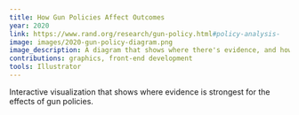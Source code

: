 ```yaml
---
title: How Gun Policies Affect Outcomes
year: 2020
link: https://www.rand.org/research/gun-policy.html#policy-analysis-
image: images/2020-gun-policy-diagram.png
image_description: A diagram that shows where there's evidence, and how much, for how gun policies affect outcomes.
contributions: graphics, front-end development
tools: Illustrator
---
```


Interactive visualization that shows where evidence is strongest for the effects of gun policies.